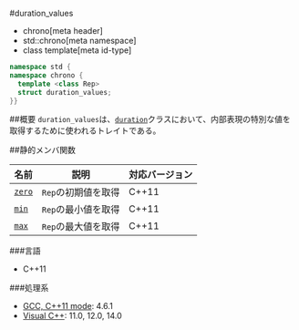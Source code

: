 #duration_values
* chrono[meta header]
* std::chrono[meta namespace]
* class template[meta id-type]

```cpp
namespace std {
namespace chrono {
  template <class Rep>
  struct duration_values;
}}
```

##概要
`duration_values`は、[`duration`](/reference/chrono/duration.md)クラスにおいて、内部表現の特別な値を取得するために使われるトレイトである。


##静的メンバ関数

| 名前 | 説明 | 対応バージョン |
|-------------------------------------|---------------------|-------|
| [`zero`](./duration_values/zero.md) | `Rep`の初期値を取得 | C++11 |
| [`min`](./duration_values/min.md)   | `Rep`の最小値を取得 | C++11 |
| [`max`](./duration_values/max.md)   | `Rep`の最大値を取得 | C++11 |


###言語
- C++11

###処理系
- [GCC, C++11 mode](/implementation.md#gcc): 4.6.1
- [Visual C++](/implementation.md#visual_cpp): 11.0, 12.0, 14.0
